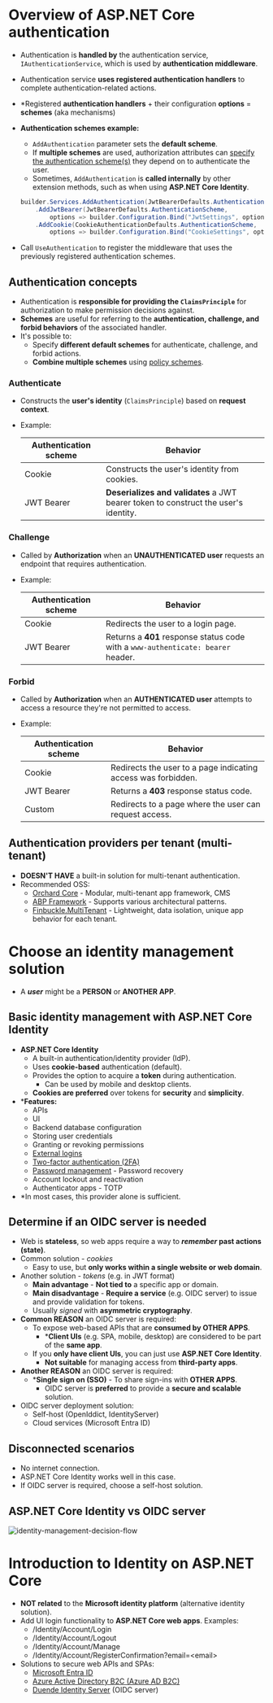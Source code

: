 # Overview of ASP.NET Core authentication

- Authentication is **handled by** the authentication service, `IAuthenticationService`, which is used by **authentication middleware**.
- Authentication service **uses registered authentication handlers** to complete authentication-related actions.
- \*Registered **authentication handlers** + their configuration **options** = **schemes** (aka mechanisms)
- **Authentication schemes example:**
    - `AddAuthentication` parameter sets the **default scheme**.
    - If **multiple schemes** are used, authorization attributes can [specify the authentication scheme(s)](https://learn.microsoft.com/en-us/aspnet/core/security/authorization/limitingidentitybyscheme?view=aspnetcore-8.0) they depend on to authenticate the user.
    - Sometimes, `AddAuthentication` is **called internally** by other extension methods, such as when using **ASP.NET Core Identity**. 

    ```csharp
    builder.Services.AddAuthentication(JwtBearerDefaults.AuthenticationScheme)
        .AddJwtBearer(JwtBearerDefaults.AuthenticationScheme,
            options => builder.Configuration.Bind("JwtSettings", options))
        .AddCookie(CookieAuthenticationDefaults.AuthenticationScheme,
            options => builder.Configuration.Bind("CookieSettings", options));
    ```
- Call `UseAuthentication` to register the middleware that uses the previously registered authentication schemes.

## Authentication concepts

- Authentication is **responsible for providing the `ClaimsPrinciple`** for authorization to make permission decisions against.
- **Schemes** are useful for referring to the **authentication, challenge, and forbid behaviors** of the associated handler.
- It's possible to:
    - Specify **different default schemes** for authenticate, challenge, and forbid actions.
    - **Combine multiple schemes** using [policy schemes](https://learn.microsoft.com/en-us/aspnet/core/security/authentication/policyschemes?view=aspnetcore-8.0).

### Authenticate

- Constructs the **user's identity** (`ClaimsPrinciple`) based on **request context**.
- Example:

    Authentication scheme | Behavior
    -|-
    Cookie | Constructs the user's identity from cookies.
    JWT Bearer | **Deserializes and validates** a JWT bearer token to construct the user's identity.

### Challenge

- Called by **Authorization** when an **UNAUTHENTICATED user** requests an endpoint that requires authentication.
- Example:

    Authentication scheme | Behavior
    -|-
    Cookie | Redirects the user to a login page.
    JWT Bearer | Returns a **401** response status code with a `www-authenticate: bearer` header.

### Forbid

- Called by **Authorization** when an **AUTHENTICATED user** attempts to access a resource they're not permitted to access.
- Example:

    Authentication scheme | Behavior
    -|-
    Cookie | Redirects the user to a page indicating access was forbidden.
    JWT Bearer | Returns a **403** response status code.
    Custom | Redirects to a page where the user can request access.

## Authentication providers per tenant (multi-tenant)

- **DOESN'T HAVE** a built-in solution for multi-tenant authentication.
- Recommended OSS:
    - [Orchard Core](https://www.orchardcore.net/) - Modular, multi-tenant app framework, CMS
    - [ABP Framework](https://www.orchardcore.net/) - Supports various architectural patterns.
    - [Finbuckle.MultiTenant](https://www.finbuckle.com/multitenant) - Lightweight, data isolation, unique app behavior for each tenant.

# Choose an identity management solution

- A **_user_** might be a **PERSON** or **ANOTHER APP**.

## Basic identity management with ASP.NET Core Identity

- **ASP.NET Core Identity** 
    - A built-in authentication/identity provider (IdP).
    - Uses **cookie-based** authentication (default).
    - Provides the option to acquire a **token** during authentication.
        - Can be used by mobile and desktop clients.
    - **Cookies are preferred** over tokens for **security** and **simplicity**.
- \***Features:**
    - APIs
    - UI
    - Backend database configuration
    - Storing user credentials
    - Granting or revoking permissions
    - [External logins](https://learn.microsoft.com/en-us/aspnet/core/security/authentication/social/?view=aspnetcore-8.0)
    - [Two-factor authentication (2FA)](https://learn.microsoft.com/en-us/aspnet/core/security/authentication/2fa?view=aspnetcore-8.0)
    - [Password management](https://learn.microsoft.com/en-us/aspnet/core/security/authentication/accconfirm?view=aspnetcore-8.0) - Password recovery
    - Account lockout and reactivation
    - Authenticator apps - TOTP
- \*In most cases, this provider alone is sufficient.

## Determine if an OIDC server is needed

- Web is **stateless**, so web apps require a way to **_remember_ past actions (state)**.
- Common solution - _cookies_
    - Easy to use, but **only works within a single website or web domain**.
- Another solution - _tokens_ (e.g. in JWT format)
    - **Main advantage** - **Not tied to** a specific app or domain.
    - **Main disadvantage** - **Require a service** (e.g. OIDC server) to issue and provide validation for tokens.
    - Usually _signed_ with **asymmetric cryptography**.
- **Common REASON** an OIDC server is required:
    - To expose web-based APIs that are **consumed by OTHER APPS**.
        - \***Client UIs** (e.g. SPA, mobile, desktop) are considered to be part of the **same app**.
    - If you **only have client UIs**, you can just use **ASP.NET Core Identity**.
        - **Not suitable** for managing access from **third-party apps**. 
- **Another REASON** an OIDC server is required:
    - \***Single sign on (SSO)** - To share sign-ins with **OTHER APPS**.
        - OIDC server is **preferred** to provide a **secure and scalable** solution.
- OIDC server deployment solution:
    - Self-host (OpenIddict, IdentityServer)
    - Cloud services (Microsoft Entra ID)

## Disconnected scenarios

- No internet connection.
- ASP.NET Core Identity works well in this case.
- If OIDC server is required, choose a self-host solution.

## ASP.NET Core Identity vs OIDC server

![identity-management-decision-flow](https://learn.microsoft.com/en-us/aspnet/core/security/_static/identity-management-decision-flow.png?view=aspnetcore-8.0)

# Introduction to Identity on ASP.NET Core

- **NOT related** to the **Microsoft identity platform** (alternative identity solution).
- Add UI login functionality to **ASP.NET Core web apps**. Examples:
    - /Identity/Account/Login
    - /Identity/Account/Logout
    - /Identity/Account/Manage
    - /Identity/Account/RegisterConfirmation?email=\<email>
- Solutions to secure web APIs and SPAs:
    - [Microsoft Entra ID](https://learn.microsoft.com/en-us/azure/api-management/api-management-howto-protect-backend-with-aad)
    - [Azure Active Directory B2C (Azure AD B2C)](https://learn.microsoft.com/en-us/azure/active-directory-b2c/active-directory-b2c-custom-rest-api-netfw)
    - [Duende Identity Server](https://docs.duendesoftware.com/) (OIDC server)
